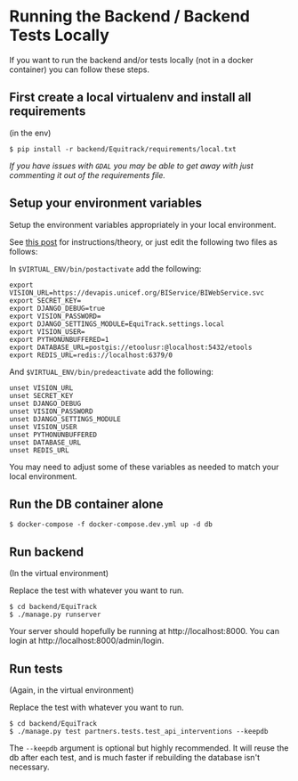 # Running the Backend / Backend Tests Locally

If you want to run the backend and/or tests locally (not in a docker container) you can follow these steps.

## First create a local virtualenv and install all requirements

(in the env)

```
$ pip install -r backend/Equitrack/requirements/local.txt
```

*If you have issues with `GDAL` you may be able to get away with just commenting it out of the requirements file.*

## Setup your environment variables

Setup the environment variables appropriately in your local environment.

See [this post](https://stackoverflow.com/a/11134336/8207) for instructions/theory, or just edit the following two files as follows:

In `$VIRTUAL_ENV/bin/postactivate` add the following:

```
export VISION_URL=https://devapis.unicef.org/BIService/BIWebService.svc
export SECRET_KEY=
export DJANGO_DEBUG=true
export VISION_PASSWORD=
export DJANGO_SETTINGS_MODULE=EquiTrack.settings.local
export VISION_USER=
export PYTHONUNBUFFERED=1
export DATABASE_URL=postgis://etoolusr:@localhost:5432/etools
export REDIS_URL=redis://localhost:6379/0
```

And `$VIRTUAL_ENV/bin/predeactivate` add the following:

```
unset VISION_URL
unset SECRET_KEY
unset DJANGO_DEBUG
unset VISION_PASSWORD
unset DJANGO_SETTINGS_MODULE
unset VISION_USER
unset PYTHONUNBUFFERED
unset DATABASE_URL
unset REDIS_URL
```

You may need to adjust some of these variables as needed to match your local environment.

## Run the DB container alone

`$ docker-compose -f docker-compose.dev.yml up -d db`

## Run backend

(In the virtual environment)

Replace the test with whatever you want to run.

```
$ cd backend/EquiTrack
$ ./manage.py runserver
```

Your server should hopefully be running at http://localhost:8000.
You can login at http://localhost:8000/admin/login.

## Run tests

(Again, in the virtual environment)

Replace the test with whatever you want to run.

```
$ cd backend/EquiTrack
$ ./manage.py test partners.tests.test_api_interventions --keepdb
```

The `--keepdb` argument is optional but highly recommended.
It will reuse the db after each test, and is much faster if rebuilding the database isn't necessary.
